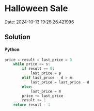 # Halloween Sale

Date: 2024-10-13 19:26:26.421996

## Solution

#### Python
```python
price = result = last_price = 0
    while price <= s:
        if result == 0:
            last_price = p
        elif last_price - d > m:
            last_price = last_price - d
        else:
            last_price = m
        price += last_price
        result += 1
    return result - 1
 ```